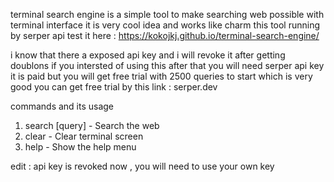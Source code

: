 terminal search engine is a simple tool to make searching web possible with terminal interface
it is very cool idea and works like charm 
this tool running by serper api
test it here : https://kokojkj.github.io/terminal-search-engine/

i know that there a exposed api key and i will revoke it after getting doublons 
if you intersted of using this after that you will need serper api key 
it is paid but you will get free trial with 2500 queries to start which is very good
you can get free trial by this link : serper.dev

commands and its usage

1. search [query] - Search the web
2. clear - Clear terminal screen
3. help - Show the help menu

edit : api key is revoked now , you will need to use your own key
